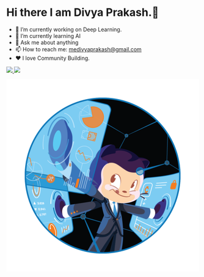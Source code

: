  # Hi there I am Divya Prakash.👋

- 🔭 I’m currently working on Deep Learning.
- 🌱 I’m currently learning AI
- 💬 Ask me about anything
- 📫 How to reach me: medivyaprakash@gmail.com
- ❤ I love Community Building.
<a href="https://github.com/divyaprakash-Rx">
<img height="160em" src="https://github-readme-stats.vercel.app/api?username=divyaprakash-Rx&show_icons=true&include_all_commits=true&custom_title=GitHub+Stats&theme=angular">
 <img height="160em" src="https://github-readme-stats.vercel.app/api/top-langs/?username=divyaprakash-Rx&layout=compact&theme=angular"></a>

![image](https://raw.githubusercontent.com/divyaprakash-Rx/divyaprakash-Rx/master/octocats/Fintechtocat.png)
 
